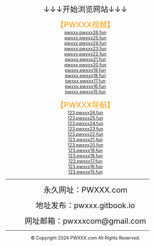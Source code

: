 <!DOCTYPE html>
<html>
<head>
    <meta charset="utf-8" />
    <meta http-equiv="X-UA-Compatible" content="IE=edge">
	<meta name="keywords" content="PWXXX,PWXXX.com,PWXXX视频,PWXXX美图,PWXXX小说,PWXXX导航" />
	<meta name="description" content="PWXXX（PWXXX.com）是一个集在线视频、美女图片、小说文学、网址导航，等等为一体的综合性网站。" />
    <meta name="viewport" content="width=device-width, initial-scale=1">
    <link rel="icon" type="image/png" href="/favicon.ico">
</head>
<body>
<div style="text-align:center;">
	<a href="https://pwxxx.com"><img src="https://pwxxxcom.github.io/logo.png" alt="" /></a>
</div>
<p style="text-align:center;">
	<span style="font-size:24px;">↓↓↓开始浏览网站↓↓↓</span> 
</p>
<p style="text-align:center;">
	<span style="color:#FF9900;font-size:24px;">【PWXXX视频】</span><br>
	<a href="https://pwxxx.pwxxx26.fun" target="_blank">pwxxx.pwxxx26.fun</a><br>
	<a href="https://pwxxx.pwxxx25.fun" target="_blank">pwxxx.pwxxx25.fun</a><br>
	<a href="https://pwxxx.pwxxx24.fun" target="_blank">pwxxx.pwxxx24.fun</a><br>
	<a href="https://pwxxx.pwxxx23.fun" target="_blank">pwxxx.pwxxx23.fun</a><br>
	<a href="https://pwxxx.pwxxx22.fun" target="_blank">pwxxx.pwxxx22.fun</a><br>
	<a href="https://pwxxx.pwxxx21.fun" target="_blank">pwxxx.pwxxx21.fun</a><br>
	<a href="https://pwxxx.pwxxx20.fun" target="_blank">pwxxx.pwxxx20.fun</a><br>
	<a href="https://pwxxx.pwxxx19.fun" target="_blank">pwxxx.pwxxx19.fun</a><br>
	<a href="https://pwxxx.pwxxx18.fun" target="_blank">pwxxx.pwxxx18.fun</a><br>
	<a href="https://pwxxx.pwxxx17.fun" target="_blank">pwxxx.pwxxx17.fun</a><br>
	<a href="https://pwxxx.pwxxx16.fun" target="_blank">pwxxx.pwxxx16.fun</a><br>
	<a href="https://pwxxx.pwxxx15.fun" target="_blank">pwxxx.pwxxx15.fun</a><br>
</p>
<p style="text-align:center;">
	<span style="color:#FF9900;font-size:24px;">【PWXXX导航】</span><br>
	<a href="https://123.pwxxx26.fun" target="_blank">123.pwxxx26.fun</a><br>
	<a href="https://123.pwxxx25.fun" target="_blank">123.pwxxx25.fun</a><br>
	<a href="https://123.pwxxx24.fun" target="_blank">123.pwxxx24.fun</a><br>
	<a href="https://123.pwxxx23.fun" target="_blank">123.pwxxx23.fun</a><br>
	<a href="https://123.pwxxx22.fun" target="_blank">123.pwxxx22.fun</a><br>
	<a href="https://123.pwxxx21.fun" target="_blank">123.pwxxx21.fun</a><br>
	<a href="https://123.pwxxx20.fun" target="_blank">123.pwxxx20.fun</a><br>
	<a href="https://123.pwxxx19.fun" target="_blank">123.pwxxx19.fun</a><br>
	<a href="https://123.pwxxx18.fun" target="_blank">123.pwxxx18.fun</a><br>
	<a href="https://123.pwxxx17.fun" target="_blank">123.pwxxx17.fun</a><br>
	<a href="https://123.pwxxx16.fun" target="_blank">123.pwxxx16.fun</a><br>
	<a href="https://123.pwxxx15.fun" target="_blank">123.pwxxx15.fun</a><br>
</p>
<hr style="width:90%" />
<p style="text-align:center;">
	<span style="font-size:24px;">永久网址：PWXXX.com</span> 
</p>

<p style="text-align:center;">
	<span style="font-size:24px;">地址发布：pwxxx.gitbook.io</span> 
</p>
<p style="text-align:center;">
	<span style="font-size:24px;">网址邮箱：pwxxxcom@gmail.com</span> 
</p>
<hr style="width:90%" />
<p style="text-align:center;">
	© Copyright 2024 PWXXX.com All Rights Reserved.
</p>
</body>
</html>
